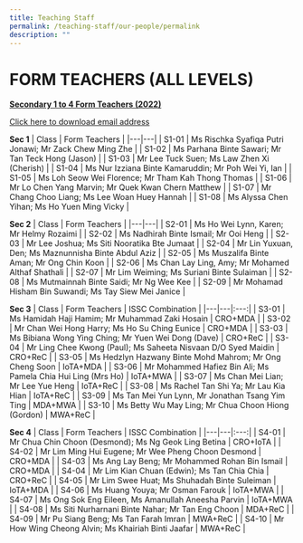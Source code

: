 ```yaml
---
title: Teaching Staff
permalink: /teaching-staff/our-people/permalink
description: ""
---
```

FORM TEACHERS (ALL LEVELS)
==========================

<p style="text-align: left;"><b><u>Secondary 1 to 4 Form Teachers (2022)</u></b></p> 

[Click here to download email address](/files/FT_emails_20220627.pdf)

**Sec 1**
| Class | Form Teachers |
|---|---|
| S1-01 | Ms Rischka Syafiqa Putri Jonawi; Mr Zack Chew Ming Zhe |
| S1-02 | Ms Parhana Binte Sawari; Mr Tan Teck Hong (Jason) |
| S1-03 | Mr Lee Tuck Suen; Ms Law Zhen Xi (Cherish) |
| S1-04 | Ms Nur Izziana Binte Kamaruddin; Mr Poh Wei Yi, Ian |
| S1-05 | Ms Loh Seow Wei Florence; Mr Tham Kah Thong Thomas |
| S1-06 | Mr Lo Chen Yang Marvin; Mr Quek Kwan Chern Matthew |
| S1-07 | Mr Chang Choo Liang; Ms Lee Woan Huey Hannah |
| S1-08 | Ms Alyssa Chen Yihan; Ms Ho Yuen Ming Vicky |

**Sec 2**
| Class | Form Teachers |
|---|---|
| S2-01 | Ms Ho Wei Lynn, Karen; Mr Helmy Rozaimi |
| S2-02 | Ms Nadhirah Binte Ismail; Mr Ooi Heng |
| S2-03 | Mr Lee Joshua; Ms Siti Nooratika Bte Jumaat |
| S2-04 | Mr Lin Yuxuan, Den; Ms Maznunnisha Binte Abdul Aziz |
| S2-05 | Ms Muszalifa Binte Aman; Mr Ong Chin Koon |
| S2-06 | Ms Chan Lay Ling, Amy; Mr Mohamed Althaf Shathali |
| S2-07 | Mr Lim Weiming; Ms Suriani Binte Sulaiman |
| S2-08 | Ms Mutmainnah Binte Saidi; Mr Ng Wee Kee |
| S2-09 | Mr Mohamad Hisham Bin Suwandi; Ms Tay Siew Mei Janice |

**Sec 3**
| Class | Form Teachers | ISSC Combination |
|---|---|:---:|
| S3-01 | Ms Hamidah Haji Hamim; Mr Muhammad Zaki Hosain | CRO+MDA |
| S3-02 | Mr Chan Wei Hong Harry; Ms Ho Su Ching Eunice | CRO+MDA |
| S3-03 | Ms Bibiana Wong Ying Ching; Mr Yuen Wei Dong (Dave) | CRO+ReC |
| S3-04 | Mr Ling Chee Kwong (Paul); Ms Saheeta Nisvaan D/O Syed Maidin | CRO+ReC |
| S3-05 | Ms Hedzlyn Hazwany Binte Mohd Mahrom; Mr Ong Cheng Soon | IoTA+MDA |
| S3-06 | Mr Mohammed Hafiez Bin Ali; Ms Pamela Chia Hui Ling (Mrs Ho) | IoTA+MWA |
| S3-07 | Ms Chan Mei Lian; Mr Lee Yue Heng | IoTA+ReC |
| S3-08 | Ms Rachel Tan Shi Ya; Mr Lau Kia Hian | IoTA+ReC |
| S3-09 | Ms Tan Mei Yun Lynn, Mr Jonathan Tsang Yim Ting | MDA+MWA |
| S3-10 | Ms Betty Wu May Ling; Mr Chua Choon Hiong (Gordon) | MWA+ReC |

**Sec 4**
| Class | Form Teachers | ISSC Combination |
|---|---|:---:|
| S4-01 | Mr Chua Chin Choon (Desmond); Ms Ng Geok Ling Betina | CRO+IoTA |
| S4-02 | Mr Lim Ming Hui Eugene; Mr Wee Pheng Choon Desmond | CRO+MDA |
| S4-03 | Ms Ang Lay Beng; Mr Mohammed Rohan Bin Ismail | CRO+MDA |
| S4-04 | Mr Lim Kian Chuan (Edwin); Ms Tan Chia Chia | CRO+ReC |
| S4-05 | Mr Lim Swee Huat; Ms Shuhadah Binte Suleiman | IoTA+MDA |
| S4-06 | Ms Huang Youya; Mr Osman Farouk | IoTA+MWA |
| S4-07 | Ms Ong Sok Eng Eileen, Ms Amanullah Aneesha Parvin | IoTA+MWA |
| S4-08 | Ms Siti Nurharnani Binte Nahar; Mr Tan Eng Choon | MDA+ReC |
| S4-09 | Mr Pu Siang Beng; Ms Tan Farah Imran | MWA+ReC |
| S4-10 | Mr How Wing Cheong Alvin; Ms Khairiah Binti Jaafar | MWA+ReC |